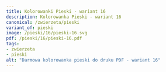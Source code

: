 ```yaml
---
title: Kolorowanki Pieski - wariant 16
description: Kolorowanka Pieski - wariant 16
canonical: /zwierzeta/pieski
variant_of: pieski
image: /pieski/16/pieski-16.svg
pdf: /pieski/16/pieski-16.pdf
tags:
- zwierzeta
- pieski
alt: "Darmowa kolorowanka pieski do druku PDF - wariant 16"
---
```

